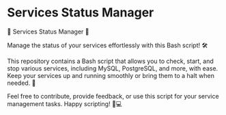 # Services Status Manager

🚀 Services Status Manager 🚀

Manage the status of your services effortlessly with this Bash script! 🛠️

This repository contains a Bash script that allows you to check, start, and stop various services, including MySQL, PostgreSQL, and more, with ease. Keep your services up and running smoothly or bring them to a halt when needed. 🎯

Feel free to contribute, provide feedback, or use this script for your service management tasks. Happy scripting! 🤖💻
